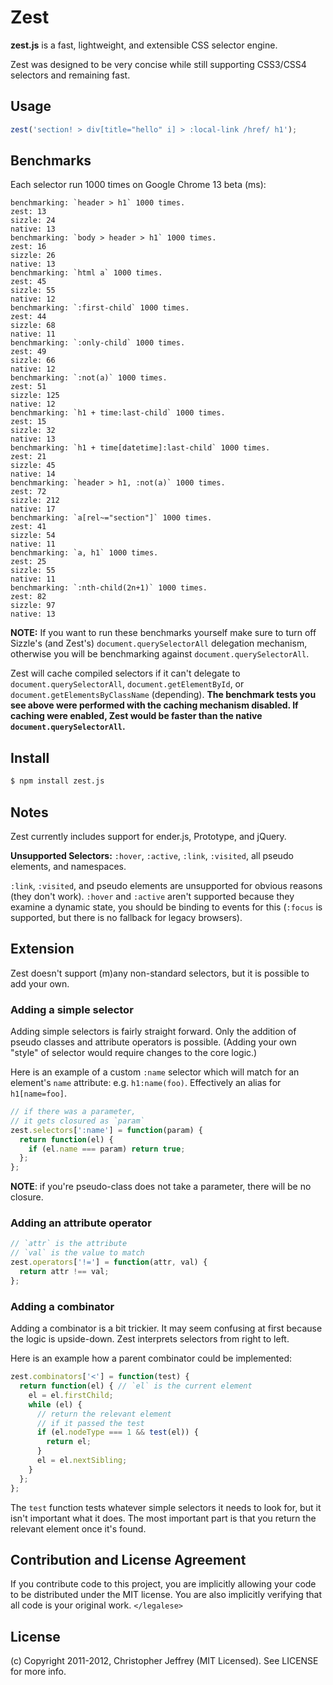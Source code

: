 # Zest

__zest.js__ is a fast, lightweight, and extensible CSS selector engine.

Zest was designed to be very concise while still supporting CSS3/CSS4
selectors and remaining fast.

## Usage

``` js
zest('section! > div[title="hello" i] > :local-link /href/ h1');
```

## Benchmarks

Each selector run 1000 times on Google Chrome 13 beta (ms):

    benchmarking: `header > h1` 1000 times.
    zest: 13
    sizzle: 24
    native: 13
    benchmarking: `body > header > h1` 1000 times.
    zest: 16
    sizzle: 26
    native: 13
    benchmarking: `html a` 1000 times.
    zest: 45
    sizzle: 55
    native: 12
    benchmarking: `:first-child` 1000 times.
    zest: 44
    sizzle: 68
    native: 11
    benchmarking: `:only-child` 1000 times.
    zest: 49
    sizzle: 66
    native: 12
    benchmarking: `:not(a)` 1000 times.
    zest: 51
    sizzle: 125
    native: 12
    benchmarking: `h1 + time:last-child` 1000 times.
    zest: 15
    sizzle: 32
    native: 13
    benchmarking: `h1 + time[datetime]:last-child` 1000 times.
    zest: 21
    sizzle: 45
    native: 14
    benchmarking: `header > h1, :not(a)` 1000 times.
    zest: 72
    sizzle: 212
    native: 17
    benchmarking: `a[rel~="section"]` 1000 times.
    zest: 41
    sizzle: 54
    native: 11
    benchmarking: `a, h1` 1000 times.
    zest: 25
    sizzle: 55
    native: 11
    benchmarking: `:nth-child(2n+1)` 1000 times.
    zest: 82
    sizzle: 97
    native: 13

__NOTE:__ If you want to run these benchmarks yourself make sure to turn off
Sizzle's (and Zest's) `document.querySelectorAll` delegation mechanism,
otherwise you will be benchmarking against `document.querySelectorAll`.

Zest will cache compiled selectors if it can't delegate to
`document.querySelectorAll`, `document.getElementById`, or
`document.getElementsByClassName` (depending). __The benchmark tests you see
above were performed with the caching mechanism disabled. If caching were
enabled, Zest would be faster than the native `document.querySelectorAll`.__

## Install

``` bash
$ npm install zest.js
```

## Notes

Zest currently includes support for ender.js, Prototype, and jQuery.

__Unsupported Selectors:__ `:hover`, `:active`, `:link`, `:visited`, all pseudo
elements, and namespaces.

`:link`, `:visited`, and pseudo elements are unsupported for obvious reasons
(they don't work). `:hover` and `:active` aren't supported because they examine
a dynamic state, you should be binding to events for this (`:focus` is
supported, but there is no fallback for legacy browsers).

## Extension

Zest doesn't support (m)any non-standard selectors, but it is possible to add
your own.

### Adding a simple selector

Adding simple selectors is fairly straight forward. Only the addition of pseudo
classes and attribute operators is possible. (Adding your own "style" of
selector would require changes to the core logic.)

Here is an example of a custom `:name` selector which will match for an
element's `name` attribute: e.g. `h1:name(foo)`. Effectively an alias
for `h1[name=foo]`.

``` js
// if there was a parameter,
// it gets closured as `param`
zest.selectors[':name'] = function(param) {
  return function(el) {
    if (el.name === param) return true;
  };
};
```

__NOTE__: if you're pseudo-class does not take a parameter, there will be no
closure.

### Adding an attribute operator

``` js
// `attr` is the attribute
// `val` is the value to match
zest.operators['!='] = function(attr, val) {
  return attr !== val;
};
```

### Adding a combinator

Adding a combinator is a bit trickier. It may seem confusing at first because
the logic is upside-down. Zest interprets selectors from right to left.

Here is an example how a parent combinator could be implemented:

``` js
zest.combinators['<'] = function(test) {
  return function(el) { // `el` is the current element
    el = el.firstChild;
    while (el) {
      // return the relevant element
      // if it passed the test
      if (el.nodeType === 1 && test(el)) {
        return el;
      }
      el = el.nextSibling;
    }
  };
};
```

The `test` function tests whatever simple selectors it needs to look for, but
it isn't important what it does. The most important part is that you return
the relevant element once it's found.

## Contribution and License Agreement

If you contribute code to this project, you are implicitly allowing your code
to be distributed under the MIT license. You are also implicitly verifying that
all code is your original work. `</legalese>`

## License

(c) Copyright 2011-2012, Christopher Jeffrey (MIT Licensed).
See LICENSE for more info.
